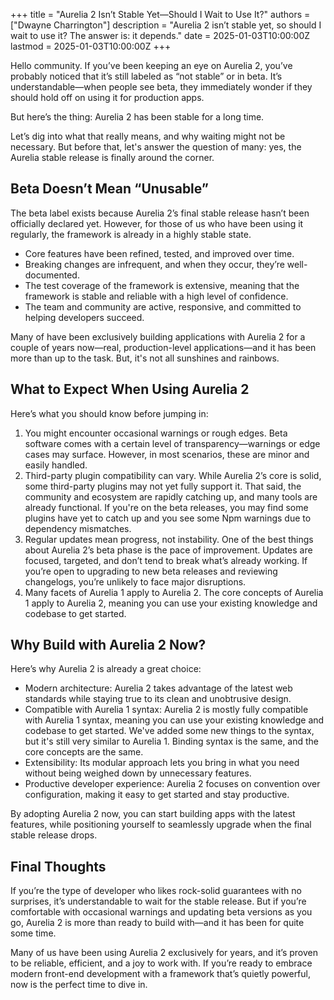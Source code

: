 +++
title = "Aurelia 2 Isn’t Stable Yet—Should I Wait to Use It?"
authors = ["Dwayne Charrington"]
description = "Aurelia 2 isn’t stable yet, so should I wait to use it? The answer is: it depends."
date = 2025-01-03T10:00:00Z
lastmod = 2025-01-03T10:00:00Z
+++

Hello community. If you’ve been keeping an eye on Aurelia 2, you’ve probably noticed that it’s still labeled as “not stable” or in beta. It’s understandable—when people see beta, they immediately wonder if they should hold off on using it for production apps.

But here’s the thing: Aurelia 2 has been stable for a long time.

Let’s dig into what that really means, and why waiting might not be necessary. But before that, let's answer the question of many: yes, the Aurelia stable release is finally around the corner.

## Beta Doesn’t Mean “Unusable”

The beta label exists because Aurelia 2’s final stable release hasn’t been officially declared yet. However, for those of us who have been using it regularly, the framework is already in a highly stable state.

- Core features have been refined, tested, and improved over time.
- Breaking changes are infrequent, and when they occur, they’re well-documented.
- The test coverage of the framework is extensive, meaning that the framework is stable and reliable with a high level of confidence.
- The team and community are active, responsive, and committed to helping developers succeed.

Many of have been exclusively building applications with Aurelia 2 for a couple of years now—real, production-level applications—and it has been more than up to the task. But, it's not all sunshines and rainbows.

## What to Expect When Using Aurelia 2

Here’s what you should know before jumping in:

1.	You might encounter occasional warnings or rough edges. Beta software comes with a certain level of transparency—warnings or edge cases may surface. However, in most scenarios, these are minor and easily handled.
2. Third-party plugin compatibility can vary. While Aurelia 2’s core is solid, some third-party plugins may not yet fully support it. That said, the community and ecosystem are rapidly catching up, and many tools are already functional. If you're on the beta releases, you may find some plugins have yet to catch up and you see some Npm warnings due to dependency mismatches.
4. Regular updates mean progress, not instability. One of the best things about Aurelia 2’s beta phase is the pace of improvement. Updates are focused, targeted, and don’t tend to break what’s already working. If you’re open to upgrading to new beta releases and reviewing changelogs, you’re unlikely to face major disruptions.
5. Many facets of Aurelia 1 apply to Aurelia 2. The core concepts of Aurelia 1 apply to Aurelia 2, meaning you can use your existing knowledge and codebase to get started.

## Why Build with Aurelia 2 Now?

Here’s why Aurelia 2 is already a great choice:

- Modern architecture: Aurelia 2 takes advantage of the latest web standards while staying true to its clean and unobtrusive design.
- Compatible with Aurelia 1 syntax: Aurelia 2 is mostly fully compatible with Aurelia 1 syntax, meaning you can use your existing knowledge and codebase to get started. We've added some new things to the syntax, but it's still very similar to Aurelia 1. Binding syntax is the same, and the core concepts are the same.
- Extensibility: Its modular approach lets you bring in what you need without being weighed down by unnecessary features.
- Productive developer experience: Aurelia 2 focuses on convention over configuration, making it easy to get started and stay productive.

By adopting Aurelia 2 now, you can start building apps with the latest features, while positioning yourself to seamlessly upgrade when the final stable release drops.

## Final Thoughts

If you’re the type of developer who likes rock-solid guarantees with no surprises, it’s understandable to wait for the stable release. But if you’re comfortable with occasional warnings and updating beta versions as you go, Aurelia 2 is more than ready to build with—and it has been for quite some time.

Many of us have been using Aurelia 2 exclusively for years, and it’s proven to be reliable, efficient, and a joy to work with. If you’re ready to embrace modern front-end development with a framework that’s quietly powerful, now is the perfect time to dive in.